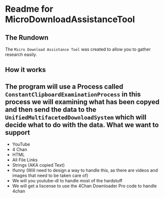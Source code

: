 Readme for MicroDownloadAssistanceTool
=======================

The Rundown
----------
The `Micro Download Assistance Tool` was created to allow you to gather research easily.


How it works
------------
The program will use a Process called `ConstantClipboardExaminationProcess` 
in this process we will examining what has been copyed and then send the data to the
`UnifiedMultifacetedDownloadSystem` which will decide what to do with the data.
What we want to support
-----------------------
* YouTube
* 4 Chan
* HTML
* All File Links
* Strings (AKA copied Text)
* Ifunny (Will need to design a way to handle this, as there are videos and images that need to be taken care of)
* We will you youtube-dl to handle most of the hardstuff
* We will get a liscense to use the 4Chan Downloader Pro code to handle 4chan